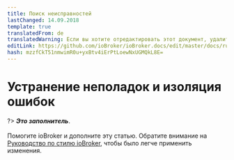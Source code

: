 ```yaml
---
title: Поиск неисправностей
lastChanged: 14.09.2018
template: true
translatedFrom: de
translatedWarning: Если вы хотите отредактировать этот документ, удалите поле «translationFrom», в противном случае этот документ будет снова автоматически переведен
editLink: https://github.com/ioBroker/ioBroker.docs/edit/master/docs/ru/trouble/search.md
hash: mzzfCkT51nmwimR0u+yxBtv4iErPtLoewNxUGMQkL8E=
---
```

# Устранение неполадок и изоляция ошибок
?> ***Это заполнитель***.<br><br> Помогите ioBroker и дополните эту статью. Обратите внимание на [Руководство по стилю ioBroker](https://www.iobroker.net/#de/documentation/community/styleguidedoc.md), чтобы было легче применить изменения.